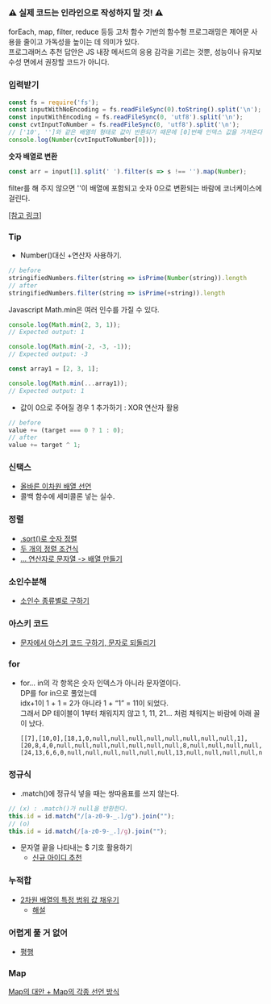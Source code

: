 ### ⚠️ 실제 코드는 인라인으로 작성하지 말 것! ⚠️ 
forEach, map, filter, reduce 등등 
고차 함수 기반의 함수형 프로그래밍은 제어문 사용을 줄이고 가독성을 높이는 데 의미가 있다.  
프로그래머스 추천 답안은 JS 내장 메서드의 응용 감각을 기르는 것뿐,
성능이나 유지보수성 면에서 권장할 코드가 아니다.


### 입력받기

```javascript
const fs = require('fs');
const inputWithNoEncoding = fs.readFileSync(0).toString().split('\n');
const inputWithEncoding = fs.readFileSync(0, 'utf8').split('\n');
const cvtInputToNumber = fs.readFileSync(0, 'utf8').split('\n');
// ['10', '']와 같은 배열의 형태로 값이 반환되기 때문에 [0]번째 인덱스 값을 가져온다.
console.log(Number(cvtInputToNumber[0]));
```

**숫자 배열로 변환**
```javascript
const arr = input[1].split(' ').filter(s => s !== '').map(Number);
```
filter를 해 주지 않으면 ''이 배열에 포함되고 숫자 0으로 변환되는 바람에 코너케이스에 걸린다.

[[참고 링크]](https://leehyungi0622.github.io/2021/03/24/202103/210324-algorithm_javascript_input/)

### Tip
- Number()대신 +연산자 사용하기.
```javascript
// before
stringifiedNumbers.filter(string => isPrime(Number(string)).length
// after
stringifiedNumbers.filter(string => isPrime(+string)).length
```

Javascript Math.min은 여러 인수를 가질 수 있다.
```javascript
console.log(Math.min(2, 3, 1));
// Expected output: 1

console.log(Math.min(-2, -3, -1));
// Expected output: -3

const array1 = [2, 3, 1];

console.log(Math.min(...array1));
// Expected output: 1

```


- 값이 0으로 주어질 경우 1 추가하기 : XOR 연산자 활용
```javascript
// before
value += (target === 0 ? 1 : 0);
// after
value += target ^ 1;
```

### 신택스
- [올바른 이차원 배열 선언](https://github.com/TPA-ThreeProblemsAday/TPA_CHB/blob/main/hyobin/javascript/array/2D/Declaration.md)
- 콜백 함수에 세미콜론 넣는 실수.
  
### 정렬
- [.sort()로 숫자 정렬](https://github.com/TPA-ThreeProblemsAday/TPA_CHB/blob/main/hyobin/javascript/sort/Programmers_42576.js)
- [두 개의 정렬 조건식](https://github.com/TPA-ThreeProblemsAday/TPA_CHB/blob/main/hyobin/javascript/sort/programmers_120880.js)
- [... 연산자로 문자열 -> 배열 만들기](https://github.com/TPA-ThreeProblemsAday/TPA_CHB/blob/main/hyobin/javascript/string/Programmers_120911.js)

### 소인수분해
- [소인수 종류별로 구하기](https://github.com/TPA-ThreeProblemsAday/TPA_CHB/tree/main/hyobin/javascript/prime)

### 아스키 코드
- [문자에서 아스키 코드 구하기, 문자로 되돌리기](https://github.com/AtomicLiquors/TPA_CHB/blob/main/hyobin/javascript/string/programmers_155652.js)

### for
- for… in의 각 항목은 숫자 인덱스가 아니라 문자열이다.  
  DP를 for in으로 풀었는데   
  idx+1이 1 + 1 = 2가 아니라 1 + “1” = 11이 되었다.  
  그래서 DP 테이블이 1부터 채워지지 않고 1, 11, 21... 처럼 채워지는 바람에 아래 꼴이 났다.
  ```
  [[7],[10,0],[18,1,0,null,null,null,null,null,null,null,null,1],[20,8,4,0,null,null,null,null,null,null,null,8,null,null,null,null,null,null,null,null,null,4],[24,13,6,6,0,null,null,null,null,null,null,13,null,null,null,null,null,null,null,null,null,6,null,null,null,null,null,null,null,null,null,6]]
  ```
### 정규식
- .match()에 정규식 넣을 때는 쌍따옴표를 쓰지 않는다.
```javascript
// (x) : .match()가 null을 반환한다.
this.id = id.match("/[a-z0-9-_.]/g").join("");
// (o)
this.id = id.match(/[a-z0-9-_.]/g).join("");
```

- 문자열 끝을 나타내는 $ 기호 활용하기
  - [신규 아이디 추천](https://github.com/TPA-ThreeProblemsAday/TPA_CHB/blob/main/hyobin/javascript/regex/2021_KAKAO_BLIND_RECRUIT_LV1.js)
 
### 누적합
- [2차원 배열의 특정 범위 값 채우기](https://github.com/TPA-ThreeProblemsAday/TPA_CHB/blob/main/hyobin/javascript/prefix/2D/Programmers_92344.js)
  - [해설](https://kimjingo.tistory.com/155)

### 어렵게 풀 거 없어
- [평행](https://github.com/AtomicLiquors/Javascript_Algorithm/blob/main/programmers_120875.js)

### Map
[Map의 대안 + Map의 각종 선언 방식](https://github.com/AtomicLiquors/Javascript_Algorithm/blob/main/map/Readme.md)
